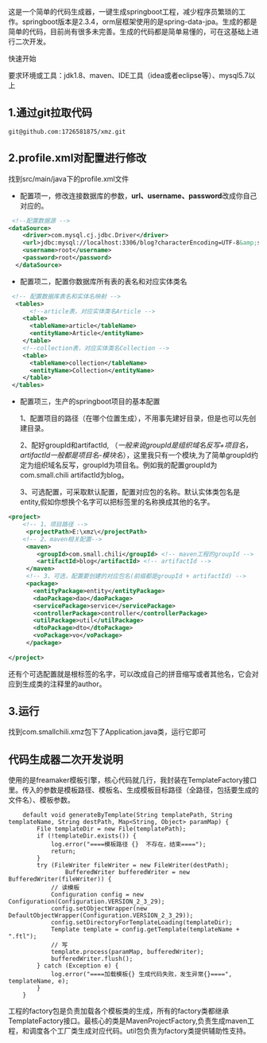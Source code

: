这是一个简单的代码生成器，一键生成springboot工程，减少程序员繁琐的工作。springboot版本是2.3.4，orm层框架使用的是spring-data-jpa。生成的都是简单的代码，目前尚有很多未完善。生成的代码都是简单易懂的，可在这基础上进行二次开发。

快速开始

要求环境或工具：jdk1.8、maven、IDE工具（idea或者eclipse等）、mysql5.7以上

## 1.通过git拉取代码
```
git@github.com:1726581875/xmz.git
```

## 2.profile.xml对配置进行修改
找到src/main/java下的profile.xml文件

- 配置项一，修改连接数据库的参数，**url、username、password**改成你自己对应的。

```xml
 <!--配置数据源 -->
<dataSource>
    <driver>com.mysql.cj.jdbc.Driver</driver>
    <url>jdbc:mysql://localhost:3306/blog?characterEncoding=UTF-8&amp;serverTimezone=GMT%2B8</url>
    <username>root</username>
    <password>root</password>
  </dataSource>
```

- 配置项二，配置你数据库所有表的表名和对应实体类名

```xml
 <!-- 配置数据库表名和实体名映射 -->
  <tables> 
      <!--article表，对应实体类名Article -->
    <table>
      <tableName>article</tableName>
      <entityName>Article</entityName>
    </table>
    <!--collection表，对应实体类名Collection -->
    <table>
      <tableName>collection</tableName>
      <entityName>Collection</entityName>
    </table>     
 </tables>
```

- 配置项三，生产的springboot项目的基本配置

  1、配置项目的路径（在哪个位置生成），不用事先建好目录，但是也可以先创建目录。

  2、配好groupId和artifactId, （*一般来说groupId是组织域名反写+项目名，artifactId一般都是项目名-模块名*），这里我只有一个模块,为了简单groupId约定为组织域名反写，groupId为项目名。例如我的配置groupId为com.small.chili      artifactId为blog。

  3、可选配置，可采取默认配置，配置对应包的名称。默认实体类包名是entity,假如你想换个名字可以把<entityPackage>标签里的名称换成其他的名字。

```xml
<project>
    <!-- 1、项目路径 -->
     <projectPath>E:\xmz\</projectPath> 
    <!-- 2、maven相关配置-->
     <maven>
        <groupId>com.small.chili</groupId> <!-- maven工程的groupId -->
        <artifactId>blog</artifactId> <!-- artifactId -->
     </maven>
     <!-- 3、可选，配置要创建的对应包名(前缀都是groupId + artifactId) -->
     <package>
       <entityPackage>entity</entityPackage>
       <daoPackage>dao</daoPackage>
       <servicePackage>service</servicePackage>
       <controllerPackage>controller</controllerPackage>
       <utilPackage>util</utilPackage>
       <dtoPackage>dto</dtoPackage>
       <voPackage>vo</voPackage>
     </package>
     
</project>
```

还有个可选配置就是根标签的名字，<xmz></xmz>可以改成自己的拼音缩写或者其他名，它会对应到生成类的注释里的author。

## 3.运行

找到com.smallchili.xmz包下了Application.java类，运行它即可



## 代码生成器二次开发说明

使用的是freamaker模板引擎，核心代码就几行，我封装在TemplateFactory接口里。传入的参数是模板路径、模板名、生成模板目标路径（全路径，包括要生成的文件名）、模板参数。

```
	default void generateByTemplate(String templatePath, String templateName, String destPath, Map<String, Object> paramMap) {
		File templateDir = new File(templatePath);
		if (!templateDir.exists()) {
			log.error("====模板路径 {}  不存在，结束====");
			return;
		}			
		try (FileWriter fileWriter = new FileWriter(destPath);
				BufferedWriter bufferedWriter = new BufferedWriter(fileWriter)) {
			// 读模板
			Configuration config = new Configuration(Configuration.VERSION_2_3_29);
			config.setObjectWrapper(new DefaultObjectWrapper(Configuration.VERSION_2_3_29));
			config.setDirectoryForTemplateLoading(templateDir);
			Template template = config.getTemplate(templateName + ".ftl");
			// 写
			template.process(paramMap, bufferedWriter);
			bufferedWriter.flush();
		} catch (Exception e) {
			log.error("====加载模板{} 生成代码失败，发生异常{}====", templateName, e);
		}
	}

```

工程的factory包是负责加载各个模板类的生成，所有的factory类都继承TemplateFactory接口。最核心的类是MavenProjectFactory,负责生成maven工程，和调度各个工厂类生成对应代码。util包负责为factory类提供辅助性支持。
